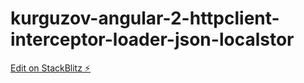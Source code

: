 # kurguzov-angular-2-httpclient-interceptor-loader-json-localstor

[Edit on StackBlitz ⚡️](https://stackblitz.com/edit/kurguzov-angular-2-httpclient-interceptor-loader-json-localstor)